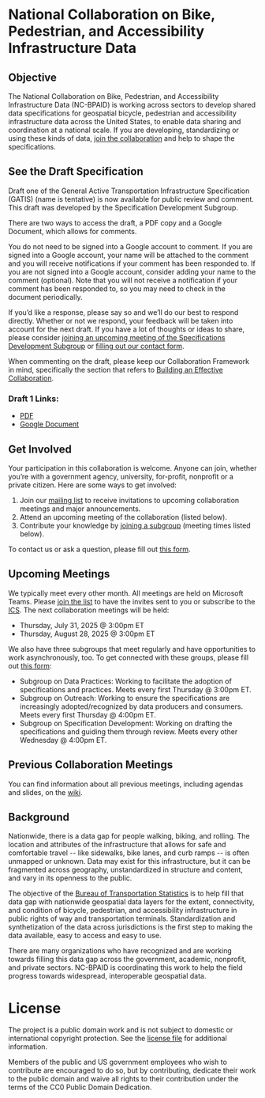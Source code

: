 # National Collaboration on Bike, Pedestrian, and Accessibility Infrastructure Data

## Objective
The National Collaboration on Bike, Pedestrian, and Accessibility Infrastructure Data (NC-BPAID) is working across sectors to develop shared data specifications for geospatial bicycle, pedestrian and accessibility infrastructure data across the United States, to enable data sharing and coordination at a national scale. If you are developing, standardizing or using these kinds of data, [join the collaboration](https://forms.office.com/g/34975BEAkF) and help to shape the specifications.

## See the Draft Specification
Draft one of the General Active Transportation Infrastructure Specification (GATIS) (name is tentative) is now available for public review and comment. This draft was developed by the Specification Development Subgroup.  

There are two ways to access the draft, a PDF copy and a Google Document, which allows for comments. 

You do not need to be signed into a Google account to comment. If you are signed into a Google account, your name will be attached to the comment and you will receive notifications if your comment has been responded to. If you are not signed into a Google account, consider adding your name to the comment (optional). Note that you will not receive a notification if your comment has been responded to, so you may need to check in the document periodically. 

If you’d like a response, please say so and we’ll do our best to respond directly. Whether or not we respond, your feedback will be taken into account for the next draft. If you have a lot of thoughts or ideas to share, please consider [joining an upcoming meeting of the Specifications Development Subgroup](https://github.com/dotbts/BPA/?tab=readme-ov-file#upcoming-meetings) or [filling out our contact form](https://forms.office.com/g/c6gsQbB2VH). 

When commenting on the draft, please keep our Collaboration Framework in mind, specifically the section that refers to [Building an Effective Collaboration](https://github.com/dotbts/BPA/blob/main/documents/drafts/CollaborationFramework.md#building-an-effective-collaboration). 

### Draft 1 Links:
- [PDF](https://github.com/dotbts/BPA/blob/main/documents/drafts/BikePed%20(GATIS)%20Specification%20v1%20DRAFT_20250701.pdf)
- [Google Document](https://docs.google.com/document/d/13sJdh-GmfxNb_tfUXKkpZgofuBU60ag6HpqbGVUlsZE/edit?tab=t.0#heading=h.e4f6yl4rf6yf)

## Get Involved
Your participation in this collaboration is welcome. Anyone can join, whether you’re with a government agency, university, for-profit, nonprofit or a private citizen. Here are some ways to get involved:
1.	Join our [mailing list](https://forms.office.com/g/34975BEAkF) to receive invitations to upcoming collaboration meetings and major announcements. 
2.	Attend an upcoming meeting of the collaboration (listed below).
3.	Contribute your knowledge by [joining a subgroup](https://forms.office.com/Pages/ResponsePage.aspx?id=WyTNxPBElUOhqjhI0lj3i2kiSGH_4l5MuKXImYxBW4NUQUpDVUZYVE5HSDNMS1g2VFdFRDZXMFlUSS4u) (meeting times listed below).

To contact us or ask a question, please fill out [this form](https://forms.office.com/g/c6gsQbB2VH). 

## Upcoming Meetings
We typically meet every other month. All meetings are held on Microsoft Teams. Please [join the list](https://forms.office.com/g/34975BEAkF) to have the invites sent to you or subscribe to the [ICS](https://github.com/dotbts/BPA/blob/main/documents/National%20Collaboration%20on%20Bicycle%20Pedestrian%20and%20Accessibility%20Infrastructure%20.ics). The next collaboration meetings will be held:  
- Thursday, July 31, 2025 @ 3:00pm ET
- Thursday, August 28, 2025 @ 3:00pm ET
<!---
- Thursday, September 25, 2025 @ 3:00pm ET
- Thursday, October 30, 2025 @ 3:00pm ET
- Thursday, December 4, 2025 @ 3:00pm ET
-->

We also have three subgroups that meet regularly and have opportunities to work asynchronously, too. To get connected with these groups, please fill out [this form](https://forms.office.com/Pages/ResponsePage.aspx?id=WyTNxPBElUOhqjhI0lj3i2kiSGH_4l5MuKXImYxBW4NUQUpDVUZYVE5HSDNMS1g2VFdFRDZXMFlUSS4u):
- Subgroup on Data Practices: Working to facilitate the adoption of specifications and practices. Meets every first Thursday @ 3:00pm ET.
- Subgroup on Outreach: Working to ensure the specifications are increasingly adopted/recognized by data producers and consumers. Meets every first Thursday @ 4:00pm ET.
- Subgroup on Specification Development: Working on drafting the specifications and guiding them through review. Meets every other Wednesday @ 4:00pm ET.

## Previous Collaboration Meetings
You can find information about all previous meetings, including agendas and slides, on the [wiki](https://github.com/dotbts/BPA/wiki).

## Background
Nationwide, there is a data gap for people walking, biking, and rolling. The location and attributes of the infrastructure that allows for safe and comfortable travel -- like sidewalks, bike lanes, and curb ramps -- is often unmapped or unknown. Data may exist for this infrastructure, but it can be fragmented across geography, unstandardized in structure and content, and vary in its openness to the public. 

The objective of the [Bureau of Transportation Statistics](https://www.bts.gov/) is to help fill that data gap with nationwide geospatial data layers for the extent, connectivity, and condition of bicycle, pedestrian, and accessibility infrastructure in public rights of way and transportation terminals. Standardization and synthetization of the data across jurisdictions is the first step to making the data available, easy to access and easy to use.

There are many organizations who have recognized and are working towards filling this data gap across the government, academic, nonprofit, and private sectors. NC-BPAID is coordinating this work to help the field progress towards widespread, interoperable geospatial data.

# License
The project is a public domain work and is not subject to domestic or international copyright protection. See the [license file](./LICENSE.md) for additional information.

Members of the public and US government employees who wish to contribute are encouraged to do so, but by contributing, dedicate their work to the public domain and waive all rights to their contribution under the terms of the CC0 Public Domain Dedication.
